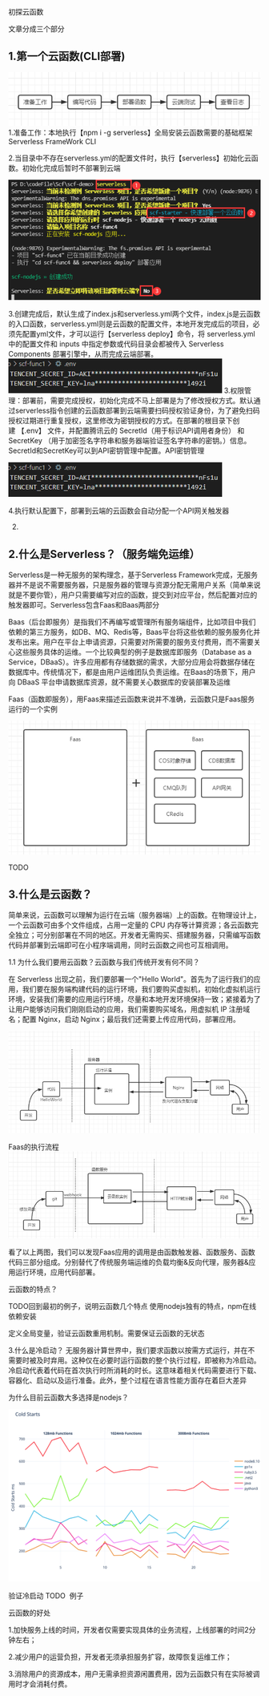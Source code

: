 初探云函数

文章分成三个部分

## 1.第一个云函数(CLI部署)  

![Image text](./Img/初探云函数Img/scf-1.png)  
1.准备工作：本地执行【npm i -g serverless】全局安装云函数需要的基础框架Serverless FrameWork CLI

2.当目录中不存在serverless.yml的配置文件时，执行【serverless】初始化云函数。初始化完成后暂时不部署到云端  

![Image text](./Img/初探云函数Img/scf-1-2.png)  


3.创建完成后，默认生成了index.js和serverless.yml两个文件，index.js是云函数的入口函数，serverless.yml则是云函数的配置文件，本地开发完成后的项目，必须先配置yml文件，才可以运行【serverless deploy】命令，将 serverless.yml 中的配置文件和 inputs 中指定参数或代码目录会都被传入 Serverless Components 部署引擎中，从而完成云端部署。
![Image text](./Img/初探云函数Img/scf-1-3.png)
3.权限管理：部署前，需要完成授权，初始化完成不马上部署是为了修改授权方式。默认通过serverless指令创建的云函数部署到云端需要扫码授权验证身份，为了避免扫码授权过期进行重复授权，这里修改为密钥授权的方式。在部署的根目录下创建 【.env】 文件，并配置腾讯云的 SecretId（用于标识API调用者身份） 和 SecretKey （用于加密签名字符串和服务器端验证签名字符串的密钥。）信息。SecretId和SecretKey可以到API密钥管理中配置。API密钥管理   

![Image text](./Img/初探云函数Img/scf-1-4.png)  

4.执行默认配置下，部署到云端的云函数会自动分配一个API网关触发器

2.





## 2.什么是Serverless？（服务端免运维）
Serverless是一种无服务的架构理念，基于Serverless Framework完成，无服务器并不是说不需要服务器，只是服务器的管理与资源分配无需用户关系（简单来说就是不要你管），用户只需要编写对应的函数，提交到对应平台，然后配置对应的触发器即可。Serverless包含Faas和Baas两部分

Baas（后台即服务）是指我们不再编写或管理所有服务端组件，比如项目中我们依赖的第三方服务，如DB、MQ、Redis等，Baas平台将这些依赖的服务服务化并发布出来。用户在平台上申请资源，只需要对所需要的服务支付费用，而不需要关心这些服务具体的运维。一个比较典型的例子是数据库即服务（Database as a Service，DBaaS）。许多应用都有存储数据的需求，大部分应用会将数据存储在数据库中。传统情况下，都是由用户运维团队负责运维。在Baas的场景下，用户向 DBaaS 平台申请数据库资源，就不需要关心数据库的安装部署及运维

Faas（函数即服务），用Faas来描述云函数来说并不准确，云函数只是Faas服务运行的一个实例

![Image text](./Img/初探云函数Img/scf-2-1.png)  

TODO

## 3.什么是云函数？
简单来说，云函数可以理解为运行在云端（服务器端）上的函数。在物理设计上，一个云函数可由多个文件组成，占用一定量的 CPU 内存等计算资源；各云函数完全独立；可分别部署在不同的地区。开发者无需购买、搭建服务器，只需编写函数代码并部署到云端即可在小程序端调用，同时云函数之间也可互相调用。

1.1 为什么我们要用云函数？云函数与我们传统开发有何不同？

在 Serverless 出现之前，我们要部署一个"Hello World"。首先为了运行我们的应用，我们要在服务端构建代码的运行环境，我们要购买虚拟机，初始化虚拟机运行环境，安装我们需要的应用运行环境，尽量和本地开发环境保持一致；紧接着为了让用户能够访问我们刚刚启动的应用，我们需要购买域名，用虚拟机 IP 注册域名；配置 Nginx，启动 Nginx；最后我们还需要上传应用代码，部署应用。

![Image text](./Img/初探云函数Img/scf-3-1.png)

Faas的执行流程
![Image text](./Img/初探云函数Img/scf-3-2.png)


看了以上两图，我们可以发现Faas应用的调用是由函数触发器、函数服务、函数代码三部分组成。分别替代了传统服务端运维的负载均衡&反向代理，服务器&应用运行环境，应用代码部署。

云函数的特点？

TODO回到最初的例子，说明云函数几个特点
使用nodejs独有的特点，npm在线依赖安装

定义全局变量，验证云函数重用机制。需要保证云函数的无状态

3.什么是冷启动？
无服务器计算世界中，我们要求函数以按需方式运行，并在不需要时被及时弃用。这种仅在必要时运行函数的整个执行过程，即被称为冷启动。冷启动代表着代码在首次执行时所消耗的时长。这意味着相关代码需要进行下载、容器化、启动以及运行准备。此外，整个过程在语言性能方面存在着巨大差异

为什么目前云函数大多选择是nodejs？  

![Image text](./Img/初探云函数Img/scf-4-1.png)  



验证冷启动 TODO  例子







云函数的好处

1.加快服务上线的时间，开发者仅需要实现具体的业务流程，上线部署的时间2分钟左右；

2.减少用户的运营负担，开发者无须承担服务扩容，故障恢复运维工作；

3.消除用户的资源成本，用户无需承担资源闲置费用，因为云函数只有在实际被调用时才会消耗付费。
